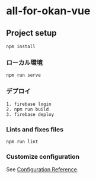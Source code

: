 # all-for-okan-vue

## Project setup
```
npm install
```

### ローカル環境
```
npm run serve
```

### デプロイ

```
1. firebase login
2. npm run build
3. firebase deploy
```

### Lints and fixes files
```
npm run lint
```

### Customize configuration
See [Configuration Reference](https://cli.vuejs.org/config/).
